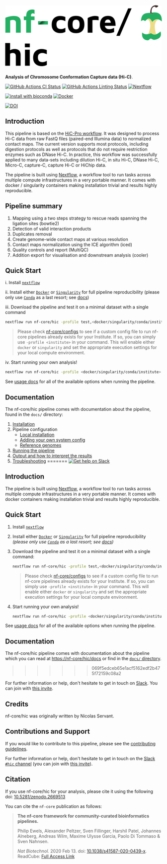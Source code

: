 # ![nf-core/hic](docs/images/nfcore-hic_logo.png)

**Analysis of Chromosome Conformation Capture data (Hi-C)**.

[![GitHub Actions CI Status](https://github.com/nf-core/hic/workflows/nf-core%20CI/badge.svg)](https://github.com/nf-core/hic/actions)
[![GitHub Actions Linting Status](https://github.com/nf-core/hic/workflows/nf-core%20linting/badge.svg)](https://github.com/nf-core/hic/actions)
[![Nextflow](https://img.shields.io/badge/nextflow-%E2%89%A519.10.0-brightgreen.svg)](https://www.nextflow.io/)

[![install with bioconda](https://img.shields.io/badge/install%20with-bioconda-brightgreen.svg)](https://bioconda.github.io/)
[![Docker](https://img.shields.io/docker/automated/nfcore/hic.svg)](https://hub.docker.com/r/nfcore/hic)

[![DOI](https://zenodo.org/badge/DOI/10.5281/zenodo.2669513.svg)](https://doi.org/10.5281/zenodo.2669513)

## Introduction

This pipeline is based on the
[HiC-Pro workflow](https://github.com/nservant/HiC-Pro).
It was designed to process Hi-C data from raw FastQ files (paired-end Illumina
data) to normalized contact maps.
The current version supports most protocols, including digestion protocols as
well as protocols that do not require restriction enzymes such as DNase Hi-C.
In practice, this workflow was successfully applied to many data-sets including
dilution Hi-C, in situ Hi-C, DNase Hi-C, Micro-C, capture-C, capture Hi-C or
HiChip data.

The pipeline is built using [Nextflow](https://www.nextflow.io), a workflow tool
to run tasks across multiple compute infrastructures in a very portable manner.
It comes with docker / singularity containers making installation trivial and
results highly reproducible.

## Pipeline summary

1. Mapping using a two steps strategy to rescue reads spanning the ligation
sites (bowtie2)
2. Detection of valid interaction products
3. Duplicates removal
4. Create genome-wide contact maps at various resolution
5. Contact maps normalization using the ICE algorithm (iced)
6. Quality controls and report (MultiQC)
7. Addition export for visualisation and downstream analysis (cooler)

## Quick Start

i. Install [`nextflow`](https://nf-co.re/usage/installation)

ii. Install either [`Docker`](https://docs.docker.com/engine/installation/)
or [`Singularity`](https://www.sylabs.io/guides/3.0/user-guide/)
for full pipeline reproducibility (please only use [`Conda`](https://conda.io/miniconda.html)
as a last resort; see [docs](https://nf-co.re/usage/configuration#basic-configuration-profiles))

iii. Download the pipeline and test it on a minimal dataset with a single command

```bash
nextflow run nf-core/hic -profile test,<docker/singularity/conda/institute>
```

> Please check [nf-core/configs](https://github.com/nf-core/configs#documentation)
to see if a custom config file to run nf-core pipelines already exists for your Institute.
If so, you can simply use `-profile <institute>` in your command.
This will enable either `docker` or `singularity` and set the appropriate execution
settings for your local compute environment.

iv. Start running your own analysis!

```bash
nextflow run nf-core/hic -profile <docker/singularity/conda/institute> --reads '*_R{1,2}.fastq.gz' --genome GRCh37
```

See [usage docs](docs/usage.md) for all of the available options when running the pipeline.

## Documentation

The nf-core/hic pipeline comes with documentation about the pipeline,
found in the `docs/` directory:

1. [Installation](https://nf-co.re/usage/installation)
2. Pipeline configuration
    * [Local installation](https://nf-co.re/usage/local_installation)
    * [Adding your own system config](https://nf-co.re/usage/adding_own_config)
    * [Reference genomes](https://nf-co.re/usage/reference_genomes)
3. [Running the pipeline](docs/usage.md)
4. [Output and how to interpret the results](docs/output.md)
5. [Troubleshooting](https://nf-co.re/usage/troubleshooting)
=======
[![Get help on Slack](http://img.shields.io/badge/slack-nf--core%20%23hic-4A154B?logo=slack)](https://nfcore.slack.com/channels/hic)

## Introduction

The pipeline is built using [Nextflow](https://www.nextflow.io), a workflow tool to run tasks across multiple compute infrastructures in a very portable manner. It comes with docker containers making installation trivial and results highly reproducible.

## Quick Start

1. Install [`nextflow`](https://nf-co.re/usage/installation)

2. Install either [`Docker`](https://docs.docker.com/engine/installation/) or [`Singularity`](https://www.sylabs.io/guides/3.0/user-guide/) for full pipeline reproducibility _(please only use [`Conda`](https://conda.io/miniconda.html) as a last resort; see [docs](https://nf-co.re/usage/configuration#basic-configuration-profiles))_

3. Download the pipeline and test it on a minimal dataset with a single command:

    ```bash
    nextflow run nf-core/hic -profile test,<docker/singularity/conda/institute>
    ```

    > Please check [nf-core/configs](https://github.com/nf-core/configs#documentation) to see if a custom config file to run nf-core pipelines already exists for your Institute. If so, you can simply use `-profile <institute>` in your command. This will enable either `docker` or `singularity` and set the appropriate execution settings for your local compute environment.

4. Start running your own analysis!

    <!-- TODO nf-core: Update the example "typical command" below used to run the pipeline -->

    ```bash
    nextflow run nf-core/hic -profile <docker/singularity/conda/institute> --input '*_R{1,2}.fastq.gz' --genome GRCh37
    ```

See [usage docs](docs/usage.md) for all of the available options when running the pipeline.

## Documentation

The nf-core/hic pipeline comes with documentation about the pipeline which you can read at [https://nf-core/hic/docs](https://nf-core/hic/docs) or find in the [`docs/` directory](docs).
>>>>>>> 069f5edceb65e1acf5162edf2b475f72159c08a2

For further information or help, don't hesitate to get in touch on
[Slack](https://nfcore.slack.com/channels/hic).
You can join with [this invite](https://nf-co.re/join/slack).

## Credits

nf-core/hic was originally written by Nicolas Servant.

## Contributions and Support

If you would like to contribute to this pipeline, please see the [contributing guidelines](.github/CONTRIBUTING.md).

For further information or help, don't hesitate to get in touch on the [Slack `#hic` channel](https://nfcore.slack.com/channels/hic) (you can join with [this invite](https://nf-co.re/join/slack)).

## Citation

If you use nf-core/hic for your analysis, please cite it using the following
doi: [10.5281/zenodo.2669513](https://doi.org/10.5281/zenodo.2669513)

You can cite the `nf-core` publication as follows:

> **The nf-core framework for community-curated bioinformatics pipelines.**
>
> Philip Ewels, Alexander Peltzer, Sven Fillinger, Harshil Patel, Johannes Alneberg,
Andreas Wilm, Maxime Ulysse Garcia, Paolo Di Tommaso & Sven Nahnsen.
>
> _Nat Biotechnol._ 2020 Feb 13. doi: [10.1038/s41587-020-0439-x](https://dx.doi.org/10.1038/s41587-020-0439-x).
> ReadCube: [Full Access Link](https://rdcu.be/b1GjZ)
